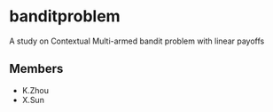 # banditproblem
A study on Contextual Multi-armed bandit problem with linear payoffs
## Members
* K.Zhou
* X.Sun
